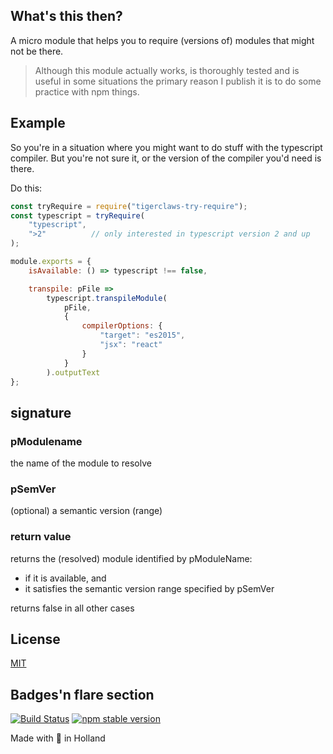 ## What's this then?
A micro module that helps you to require (versions of) modules that might
not be there.

> Although this module actually works, is thoroughly tested and is
> useful in some situations the primary reason I publish it is to 
> do some practice with npm things.


## Example
So you're in a situation where you might want to do stuff with the 
typescript compiler. But you're not sure it, or the version of the
compiler you'd need is there.

Do this:

```javascript
const tryRequire = require("tigerclaws-try-require");
const typescript = tryRequire(
    "typescript",
    ">2"          // only interested in typescript version 2 and up
);

module.exports = {
    isAvailable: () => typescript !== false,

    transpile: pFile =>
        typescript.transpileModule(
            pFile,
            {
                compilerOptions: {
                    "target": "es2015",
                    "jsx": "react"
                }
            }
        ).outputText
};
```

## signature
### pModulename
the name of the module to resolve

### pSemVer
(optional) a semantic version (range)

### return value
returns the (resolved) module identified by pModuleName:
- if it is available, and
- it satisfies the semantic version range specified by pSemVer

returns false in all other cases


## License

[MIT](LICENSE)

## Badges'n flare section

[![Build Status](https://travis-ci.org/sverweij/try-require.svg?branch=master)](https://travis-ci.org/sverweij/try-require)
[![npm stable version](https://img.shields.io/npm/v/tigerclaws-try-require.svg)](https://npmjs.com/package/tigerclaws-try-require)

Made with :metal: in Holland
